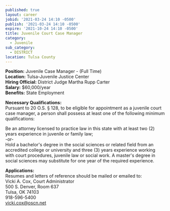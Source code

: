 ```yaml
---
published: true
layout: career
jobid: '2021-03-24 14:10 -0500'
publish: '2021-03-24 14:10 -0500'
expire: '2021-10-24 14:10 -0500'
title: Juvenile Court Case Manager
category:
  - Juvenile
sub_category:
  - DISTRICT
location: Tulsa County
---
```

**Position:** Juvenile Case Manager - (Full Time)  
**Location:** Tulsa-Juvenile Justice Center  
**Hiring Official:** District Judge Martha Rupp Carter  
**Salary:** $60,000/year  
**Benefits:** State Employment  

**Necessary Qualifications:**  
Pursuant to 20 O.S. &sect; 128, to be eligible for appointment as a juvenile court case manager, a person shall possess at least one of the following minimum qualifications:

Be an attorney licensed to practice law in this state with at least two (2) years experience in juvenile or family law;   
-or-  
Hold a bachelor's degree in the social sciences or related field from an accredited college or university and three (3) years experience working with court procedures, juvenile law or social work. A master's degree in social sciences may substitute for one year of the required experience.

**Applications:**  
Resumes and letters of reference should be mailed or emailed to:  
Vicki A. Cox, Court Administrator  
500 S. Denver, Room 637  
Tulsa, OK 74103  
918-596-5400   
[vicki.cox@oscn.net](mailto:vicki.cox@oscn.net)
